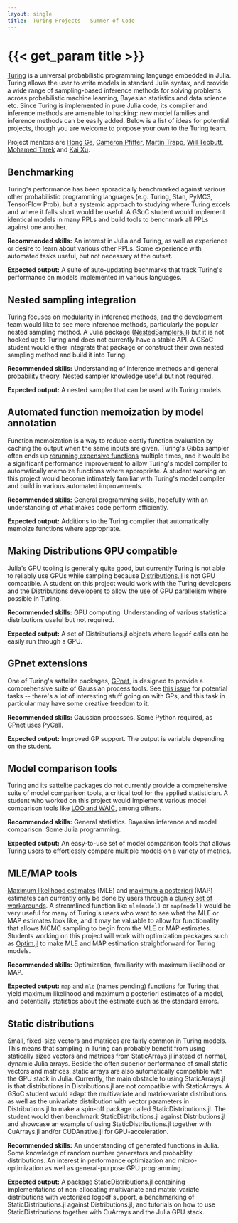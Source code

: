 ```yaml
---
layout: single
title:  Turing Projects – Summer of Code
---
```


# {{< get_param title >}}

[Turing](http://turing.ml/) is a universal probabilistic programming language embedded in Julia. Turing allows the user to write models in standard Julia syntax, and provide a wide range of sampling-based inference methods for solving problems across probabilistic machine learning, Bayesian statistics and data science etc. Since Turing is implemented in pure Julia code, its compiler and inference methods are amenable to hacking: new model families and inference methods can be easily added. Below is a list of ideas for potential projects, though you are welcome to propose your own to the Turing team.

Project mentors are [Hong Ge](https://github.com/yebai), [Cameron Pfiffer](https://github.com/cpfiffer), [Martin Trapp](https://github.com/trappmartin), [Will Tebbutt](https://github.com/willtebbutt), [Mohamed Tarek](https://github.com/mohamed82008) and [Kai Xu](https://github.com/xukai92).

## Benchmarking 

Turing's performance has been sporadically benchmarked against various other probabilistic programming languages (e.g. Turing, Stan, PyMC3, TensorFlow Prob), but a systemic approach to studying where Turing excels and where it falls short would be useful. A GSoC student would implement identical models in many PPLs and build tools to benchmark all PPLs against one another.

**Recommended skills:** An interest in Julia and Turing, as well as experience or desire to learn about various other PPLs. Some experience with automated tasks useful, but not necessary at the outset.

**Expected output:** A suite of auto-updating bechmarks that track Turing's performance on models implemented in various languages.

## Nested sampling integration

Turing focuses on modularity in inference methods, and the development team would like to see more inference methods, particularly the popular nested sampling method. A Julia package ([NestedSamplers.jl](https://github.com/mileslucas/NestedSamplers.jl)) but it is not hooked up to Turing and does not currently have a stable API. A GSoC student would either integrate that package or construct their own nested sampling method and build it into Turing.

**Recommended skills:** Understanding of inference methods and general probability theory. Nested sampler knowledge useful but not required.

**Expected output:** A nested sampler that can be used with Turing models.

## Automated function memoization by model annotation 

Function memoization is a way to reduce costly function evaluation by caching the output when the same inputs are given. Turing's Gibbs sampler often ends up [rerunning expensive functions](https://turing.ml/dev/docs/using-turing/performancetips#reuse-computations-in-gibbs-sampling) multiple times, and it would be a significant performance improvement to allow Turing's model compiler to automatically memoize functions where appropriate. A student working on this project would become intimately familiar with Turing's model compiler and build in various automated improvements.

**Recommended skills:** General programming skills, hopefully with an understanding of what makes code perform efficiently.

**Expected output:** Additions to the Turing compiler that automatically memoize functions where appropriate.

## Making Distributions GPU compatible 
Julia's GPU tooling is generally quite good, but currently Turing is not able to reliably use GPUs while sampling because [Distributions.jl](https://github.com/JuliaStats/Distributions.jl) is not GPU compatible. A student on this project would work with the Turing developers and the Distributions developers to allow the use of GPU parallelism where possible in Turing.

**Recommended skills:** GPU computing. Understanding of various statistical distributions useful but not required.

**Expected output:** A set of Distributions.jl objects where `logpdf` calls can be easily run through a GPU.

## GPnet extensions
One of Turing's sattelite packages, [GPnet](https://github.com/TuringLang/GPnet.jl), is designed to provide a comprehensive suite of Gaussian process tools. See [this issue](https://github.com/TuringLang/GPnet.jl/issues/2) for potential tasks -- there's a lot of interesting stuff going on with GPs, and this task in particular may have some creative freedom to it.

**Recommended skills:** Gaussian processes. Some Python required, as GPnet uses PyCall.

**Expected output:** Improved GP support. The output is variable depending on the student.

## Model comparison tools

Turing and its sattelite packages do not currently provide a comprehensive suite of model comparison tools, a critical tool for the applied statistician. A student who worked on this project would implement various model comparison tools like [LOO and WAIC](https://mc-stan.org/loo/), among others.

**Recommended skills:** General statistics. Bayesian inference and model comparison. Some Julia programming.

**Expected output:** An easy-to-use set of model comparison tools that allows Turing users to effortlessly compare multiple models on a variety of metrics.

## MLE/MAP tools

[Maximum likelihood estimates](https://en.wikipedia.org/wiki/Maximum_likelihood_estimation) (MLE) and [maximum a posteriori](https://en.wikipedia.org/wiki/Maximum_a_posteriori_estimation) (MAP) estimates can currently only be done by users through a [clunky set of workarounds](https://turing.ml/dev/docs/using-turing/advanced#maximum-a-posteriori-estimation). A streamlined function like `mle(model)` or `map(model)` would be very useful for many of Turing's users who want to see what the MLE or MAP estimates look like, and it may be valuable to allow for functionality that allows MCMC sampling to begin from the MLE or MAP estimates. Students working on this project will work with optimization packages such as [Optim.jl](https://github.com/JuliaNLSolvers/Optim.jl) to make MLE and MAP estimation straightforward for Turing models.

**Recommended skills:** Optimization, familiarity with maximum likelihood or MAP.

**Expected output:** `map` and `mle` (names pending) functions for Turing that yield maximum likelihood and maximum a posteriori estimates of a model, and potentially statistics about the estimate such as the standard errors.

## Static distributions

Small, fixed-size vectors and matrices are fairly common in Turing models. This means that sampling in Turing can probably benefit from using statically sized vectors and matrices from StaticArrays.jl instead of normal, dynamic Julia arrays. Beside the often superior performance of small static vectors and matrices, static arrays are also automatically compatible with the GPU stack in Julia. Currently, the main obstacle to using StaticArrays.jl is that distributions in Distributions.jl are not compatible with StaticArrays. A GSoC student would adapt the multivariate and matrix-variate distributions as well as the univariate distribution with vector parameters in Distributions.jl to make a spin-off package called StaticDistributions.jl. The student would then benchmark StaticDistributions.jl against Distributions.jl and showcase an example of using StaticDistributions.jl together with CuArrays.jl and/or CUDAnative.jl for GPU-acceleration.

**Recommended skills:** An understanding of generated functions in Julia. Some knowledge of random number generators and probablity distributions. An interest in performance optimization and micro-optimization as well as general-purpose GPU programming.

**Expected output:** A package StaticDistributions.jl containing implementations of non-allocating multivariate and matrix-variate distributions with vectorized logpdf support, a benchmarking of StaticDistributions.jl against Distributions.jl, and tutorials on how to use StaticDistributions together with CuArrays and the Julia GPU stack.

